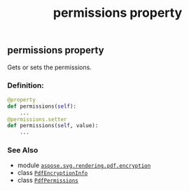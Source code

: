 ﻿---
title: permissions property
second_title: Aspose.SVG for Python via .NET API References
description: 
type: docs
weight: 50
url: /python-net/aspose.svg.rendering.pdf.encryption/pdfencryptioninfo/permissions/
is_root: false
---

## permissions property


Gets or sets the permissions.
### Definition:
```python
@property
def permissions(self):
    ...
@permissions.setter
def permissions(self, value):
    ...
```

### See Also
* module [`aspose.svg.rendering.pdf.encryption`](../../)
* class [`PdfEncryptionInfo`](/svg/python-net/aspose.svg.rendering.pdf.encryption/pdfencryptioninfo)
* class [`PdfPermissions`](/svg/python-net/aspose.svg.rendering.pdf.encryption/pdfpermissions)
